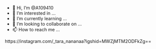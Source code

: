 - 👋 Hi, I’m @A109410
- 👀 I’m interested in ...
- 🌱 I’m currently learning ...
- 💞️ I’m looking to collaborate on ...
- 📫 How to reach me ...

<!---
A109410/A109410 is a ✨ special ✨ repository because its `README.md` (this file) appears on your GitHub profile.
You can click the Preview link to take a look at your changes.
--->https://instagram.com/_tara_nananaa?igshid=MWZjMTM2ODFkZg==
